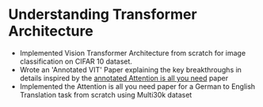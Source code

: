 # Understanding Transformer Architecture

* Implemented Vision Transformer Architecture from scratch for image classification on CIFAR 10 dataset.
* Wrote an 'Annotated VIT' Paper explaining the key breakthroughs in details inspired by the [annotated Attention is all you need](https://nlp.seas.harvard.edu/annotated-transformer/) paper
* Implemented the Attention is all you need paper for a German to English Translation task from scratch using Multi30k dataset
